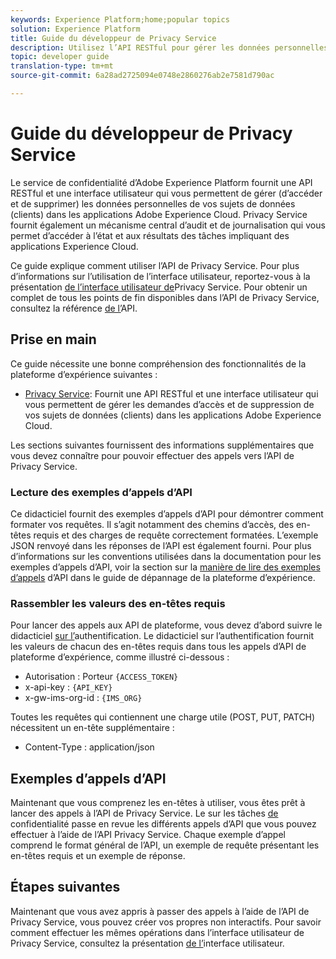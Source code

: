 ```yaml
---
keywords: Experience Platform;home;popular topics
solution: Experience Platform
title: Guide du développeur de Privacy Service
description: Utilisez l’API RESTful pour gérer les données personnelles de vos sujets de données dans les applications Adobe Experience Cloud.
topic: developer guide
translation-type: tm+mt
source-git-commit: 6a28ad2725094e0748e2860276ab2e7581d790ac

---
```



# Guide du développeur de Privacy Service

Le service de confidentialité d’Adobe Experience Platform fournit une API RESTful et une interface utilisateur qui vous permettent de gérer (d’accéder et de supprimer) les données personnelles de vos sujets de données (clients) dans les applications Adobe Experience Cloud. Privacy Service fournit également un mécanisme central d’audit et de journalisation qui vous permet d’accéder à l’état et aux résultats des tâches impliquant des applications Experience Cloud.

Ce guide explique comment utiliser l’API de Privacy Service. Pour plus d’informations sur l’utilisation de l’interface utilisateur, reportez-vous à la présentation [de l’interface utilisateur de](../ui/overview.md)Privacy Service. Pour obtenir un complet de tous les points de fin disponibles dans l’API de Privacy Service, consultez la référence [de l’](https://www.adobe.io/apis/experiencecloud/gdpr/api-reference.html)API.

## Prise en main

Ce guide nécessite une bonne compréhension des fonctionnalités de la plateforme d’expérience suivantes :

* [Privacy Service](../home.md): Fournit une API RESTful et une interface utilisateur qui vous permettent de gérer les demandes d’accès et de suppression de vos sujets de données (clients) dans les applications Adobe Experience Cloud.

Les sections suivantes fournissent des informations supplémentaires que vous devez connaître pour pouvoir effectuer des appels vers l’API de Privacy Service.

### Lecture des exemples d’appels d’API

Ce didacticiel fournit des exemples d’appels d’API pour démontrer comment formater vos requêtes. Il s’agit notamment des chemins d’accès, des en-têtes requis et des charges de requête correctement formatées. L’exemple JSON renvoyé dans les réponses de l’API est également fourni. Pour plus d’informations sur les conventions utilisées dans la documentation pour les exemples d’appels d’API, voir la section sur la [manière de lire des exemples d’appels](https://www.adobe.io/apis/experienceplatform/home/services/troubleshooting.html#!api-specification/markdown/narrative/technical_overview/platform_faq_and_troubleshooting/platform_faq_and_troubleshooting.md) d’API dans le guide de dépannage de la plateforme d’expérience.

### Rassembler les valeurs des en-têtes requis

Pour lancer des appels aux API de plateforme, vous devez d’abord suivre le didacticiel [sur l’](https://www.adobe.io/apis/experienceplatform/home/tutorials/alltutorials.html#!api-specification/markdown/narrative/tutorials/authenticate_to_acp_tutorial/authenticate_to_acp_tutorial.md)authentification. Le didacticiel sur l’authentification fournit les valeurs de chacun des en-têtes requis dans tous les appels d’API de plateforme d’expérience, comme illustré ci-dessous :

* Autorisation : Porteur `{ACCESS_TOKEN}`
* x-api-key : `{API_KEY}`
* x-gw-ims-org-id : `{IMS_ORG}`

Toutes les requêtes qui contiennent une charge utile (POST, PUT, PATCH) nécessitent un en-tête supplémentaire :

* Content-Type : application/json

## Exemples d’appels d’API

Maintenant que vous comprenez les en-têtes à utiliser, vous êtes prêt à lancer des appels à l’API de Privacy Service. Le sur les tâches [de](privacy-jobs.md) confidentialité passe en revue les différents appels d’API que vous pouvez effectuer à l’aide de l’API Privacy Service. Chaque exemple d’appel comprend le format général de l’API, un exemple de requête présentant les en-têtes requis et un exemple de réponse.

## Étapes suivantes

Maintenant que vous avez appris à passer des appels à l’aide de l’API de Privacy Service, vous pouvez créer vos propres  non interactifs. Pour savoir comment effectuer les mêmes opérations dans l’interface utilisateur de Privacy Service, consultez la présentation [de l’](../ui/overview.md)interface utilisateur.
